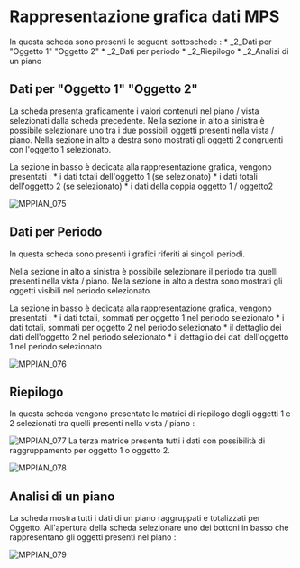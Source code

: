 # Rappresentazione grafica dati MPS
In questa scheda sono presenti le seguenti sottoschede : 
 \* _2_Dati per "Oggetto 1" "Oggetto 2"
 \* _2_Dati per periodo
 \* _2_Riepilogo
 \* _2_Analisi di un piano

## Dati per "Oggetto 1" "Oggetto 2"
La scheda presenta graficamente i valori contenuti nel piano / vista selezionati dalla scheda precedente.
Nella sezione in alto a sinistra è possibile selezionare uno tra i due possibili oggetti presenti nella vista / piano. Nella sezione in alto a destra sono mostrati gli oggetti 2 congruenti con l'oggetto 1 selezionato.

La sezione in basso è dedicata alla rappresentazione grafica, vengono presentati : 
 \* i dati totali dell'oggetto 1 (se selezionato)
 \* i dati totali dell'oggetto 2 (se selezionato)
 \* i dati della coppia oggetto 1 / oggetto2

![MPPIAN_075](http://doc.smeup.com/immagini/MBDOC_SCH-MPPIANGR/MPPIAN_075.png)
## Dati per Periodo
In questa scheda sono presenti i grafici riferiti ai singoli periodi.

Nella sezione in alto a sinistra è possibile selezionare il periodo tra quelli presenti nella vista / piano. Nella sezione in alto a destra sono mostrati gli oggetti visibili nel periodo selezionato.

La sezione in basso è dedicata alla rappresentazione grafica, vengono presentati : 
 \* i dati totali, sommati per oggetto 1 nel periodo selezionato
 \* i dati totali, sommati per oggetto 2 nel periodo selezionato
 \* il dettaglio dei dati dell'oggetto 2 nel periodo selezionato
 \* il dettaglio dei dati dell'oggetto 1 nel periodo selezionato

![MPPIAN_076](http://doc.smeup.com/immagini/MBDOC_SCH-MPPIANGR/MPPIAN_076.png)
## Riepilogo
In questa scheda vengono presentate le matrici di riepilogo degli oggetti 1 e 2 selezionati tra quelli presenti nella vista / piano : 

![MPPIAN_077](http://doc.smeup.com/immagini/MBDOC_SCH-MPPIANGR/MPPIAN_077.png)
La terza matrice presenta tutti i dati con possibilità di raggruppamento per oggetto 1 o oggetto 2.

![MPPIAN_078](http://doc.smeup.com/immagini/MBDOC_SCH-MPPIANGR/MPPIAN_078.png)
## Analisi di un piano
La scheda mostra tutti i dati di un piano raggruppati e totalizzati per Oggetto.
All'apertura della scheda selezionare uno dei bottoni in basso che rappresentano gli oggetti presenti nel piano : 

![MPPIAN_079](http://doc.smeup.com/immagini/MBDOC_SCH-MPPIANGR/MPPIAN_079.png)